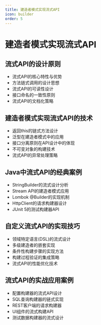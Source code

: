 ```yaml
---
title: 建造者模式实现流式API
icon: builder
order: 5
---
```


# 建造者模式实现流式API

## 流式API的设计原则

- 流式API的核心特性与优势
- 方法链式调用的设计思想
- 流式API的可读性设计
- 接口命名的一致性原则
- 流式API的文档化策略

## 建造者模式实现流式API的技术

- 返回this的链式方法设计
- 泛型在建造者模式中的应用
- 接口分离原则在API设计中的体现
- 不可变对象的构建技术
- 流式API的异常处理策略

## Java中流式API的经典案例

- StringBuilder的流式设计分析
- Stream API的建造者模式应用
- Lombok @Builder的实现机制
- HttpClient的请求构建器设计
- JUnit 5的测试构建器API

## 自定义流式API的实现技巧

- 领域特定语言(DSL)的流式设计
- 多级建造者的嵌套实现
- 条件性构建步骤的实现方法
- 构建过程验证的集成策略
- 流式API的性能优化技术

## 流式API的实战应用案例

- 配置构建器的流式API设计
- SQL查询构建器的链式实现
- REST客户端的请求构建器
- UI组件的流式构建API
- 测试数据构建器的流式设计

